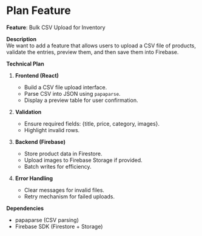 
# Plan Feature  

**Feature**: Bulk CSV Upload for Inventory  

**Description**  
We want to add a feature that allows users to upload a CSV file of products, validate the entries, preview them, and then save them into Firebase.  

**Technical Plan**  
1. **Frontend (React)**  
   - Build a CSV file upload interface.  
   - Parse CSV into JSON using `papaparse`.  
   - Display a preview table for user confirmation.  

2. **Validation**  
   - Ensure required fields: {title, price, category, images}.  
   - Highlight invalid rows.  

3. **Backend (Firebase)**  
   - Store product data in Firestore.  
   - Upload images to Firebase Storage if provided.  
   - Batch writes for efficiency.  

4. **Error Handling**  
   - Clear messages for invalid files.  
   - Retry mechanism for failed uploads.  

**Dependencies**  
- papaparse (CSV parsing)  
- Firebase SDK (Firestore + Storage)